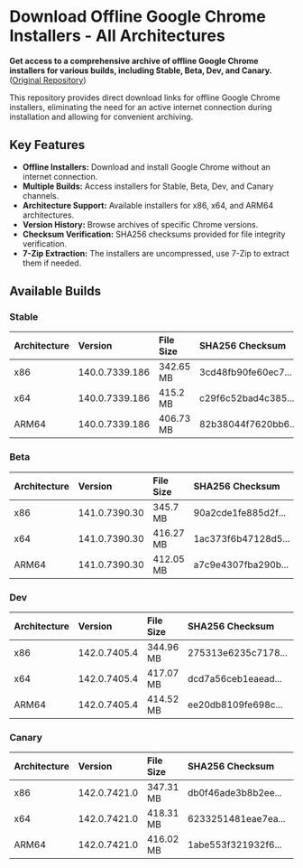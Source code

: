 # Download Offline Google Chrome Installers - All Architectures

**Get access to a comprehensive archive of offline Google Chrome installers for various builds, including Stable, Beta, Dev, and Canary.** ([Original Repository](https://github.com/Bush2021/chrome_installer))

This repository provides direct download links for offline Google Chrome installers, eliminating the need for an active internet connection during installation and allowing for convenient archiving.

## Key Features

*   **Offline Installers:** Download and install Google Chrome without an internet connection.
*   **Multiple Builds:** Access installers for Stable, Beta, Dev, and Canary channels.
*   **Architecture Support:**  Available installers for x86, x64, and ARM64 architectures.
*   **Version History:**  Browse archives of specific Chrome versions.
*   **Checksum Verification:** SHA256 checksums provided for file integrity verification.
*   **7-Zip Extraction:**  The installers are uncompressed, use 7-Zip to extract them if needed.

## Available Builds

### Stable

| Architecture | Version        | File Size | SHA256 Checksum                    | Download Link                                                                                                                  |
| :----------- | :------------- | :-------- | :--------------------------------- | :----------------------------------------------------------------------------------------------------------------------------- |
| x86          | 140.0.7339.186 | 342.65 MB | 3cd48fb90fe60ec7...                | [Download](https://dl.google.com/release2/chrome/acba5jroii57hcxkaoob7ihfw6za_140.0.7339.186/140.0.7339.186_chrome_installer_uncompressed.exe) |
| x64          | 140.0.7339.186 | 415.2 MB  | c29f6c52bad4c385...                | [Download](https://dl.google.com/release2/chrome/ace5n5burktbjc42egridew7sbhq_140.0.7339.186/140.0.7339.186_chrome_installer_uncompressed.exe) |
| ARM64        | 140.0.7339.186 | 406.73 MB | 82b38044f7620bb6...                | [Download](https://dl.google.com/release2/chrome/bgwxdubom6whovrxdupydc22w4_140.0.7339.186/140.0.7339.186_chrome_installer_uncompressed.exe) |

### Beta

| Architecture | Version       | File Size | SHA256 Checksum                    | Download Link                                                                                                                  |
| :----------- | :------------ | :-------- | :--------------------------------- | :----------------------------------------------------------------------------------------------------------------------------- |
| x86          | 141.0.7390.30 | 345.7 MB  | 90a2cde1fe885d2f...                | [Download](https://dl.google.com/release2/chrome/l5w4vusmac4taozc3eqc37uejq_141.0.7390.30/141.0.7390.30_chrome_installer_uncompressed.exe) |
| x64          | 141.0.7390.30 | 416.27 MB | 1ac373f6b47128d5...                | [Download](https://dl.google.com/release2/chrome/ade3kqv3rix2qas7serp4ckjbdla_141.0.7390.30/141.0.7390.30_chrome_installer_uncompressed.exe) |
| ARM64        | 141.0.7390.30 | 412.05 MB | a7c9e4307fba290b...                | [Download](https://dl.google.com/release2/chrome/adim3zb5vedroee7bwsgpfa3juka_141.0.7390.30/141.0.7390.30_chrome_installer_uncompressed.exe) |

### Dev

| Architecture | Version      | File Size | SHA256 Checksum                    | Download Link                                                                                                                  |
| :----------- | :----------- | :-------- | :--------------------------------- | :----------------------------------------------------------------------------------------------------------------------------- |
| x86          | 142.0.7405.4 | 344.96 MB | 275313e6235c7178...                | [Download](https://dl.google.com/release2/chrome/acgs2vksk3f5j5b7geohjwmwisqa_142.0.7405.4/142.0.7405.4_chrome_installer_uncompressed.exe) |
| x64          | 142.0.7405.4 | 417.07 MB | dcd7a56ceb1eaead...                | [Download](https://dl.google.com/release2/chrome/kisp5w4sclihlidpsjwlzqzgnq_142.0.7405.4/142.0.7405.4_chrome_installer_uncompressed.exe) |
| ARM64        | 142.0.7405.4 | 414.52 MB | ee20db8109fe698c...                | [Download](https://dl.google.com/release2/chrome/adn7jyovzmx7f42e5miykbqh2ufa_142.0.7405.4/142.0.7405.4_chrome_installer_uncompressed.exe) |

### Canary

| Architecture | Version      | File Size | SHA256 Checksum                    | Download Link                                                                                                                  |
| :----------- | :----------- | :-------- | :--------------------------------- | :----------------------------------------------------------------------------------------------------------------------------- |
| x86          | 142.0.7421.0 | 347.31 MB | db0f46ade3b8b2ee...                | [Download](https://dl.google.com/release2/chrome/hx5lyzykbzljjrbjc6chaa42ke_142.0.7421.0/142.0.7421.0_chrome_installer_uncompressed.exe) |
| x64          | 142.0.7421.0 | 418.31 MB | 6233251481eae7ea...                | [Download](https://dl.google.com/release2/chrome/adiztehdbb5y2p2hb4ddlapodg5a_142.0.7421.0/142.0.7421.0_chrome_installer_uncompressed.exe) |
| ARM64        | 142.0.7421.0 | 416.02 MB | 1abe553f321932f6...                | [Download](https://dl.google.com/release2/chrome/ad4icr5pxza5xesmh3uwddmvcvka_142.0.7421.0/142.0.7421.0_chrome_installer_uncompressed.exe) |
